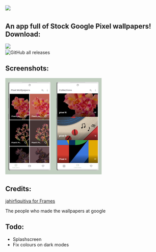 # ![](https://raw.githubusercontent.com/wacko1805/Pixel-Wallpaper-app/main/assets/Pixel%20Wallpapers.png)
## An app full of Stock Google Pixel wallpapers! Download:
  <a href="https://github.com/wacko1805/Pixel-Wallpaper-app/releases/download/v1.0/Pixel-wallpapers-V1.0.1.apk"><img src="https://raw.githubusercontent.com/wacko1805/Pixel-Wallpaper-app/main/assets/download.png" width="300px"></a><br>
  ![GitHub all releases](https://img.shields.io/github/downloads/wacko1805/pixel-Wallpaper-app/total?style=for-the-badge)

 ## Screenshots:
<img width="30%" src="https://raw.githubusercontent.com/wacko1805/wacko1805/main/tia3064491751556677368.png"><img width="30%" src="https://raw.githubusercontent.com/wacko1805/wacko1805/main/tia6404478369659115365.png">

## Credits:

[jahirfiquitiva for Frames](https://github.com/jahirfiquitiva/Frames)

The people who made the wallpapers at google



## Todo:

* Splashscreen
* Fix colours on dark modes
